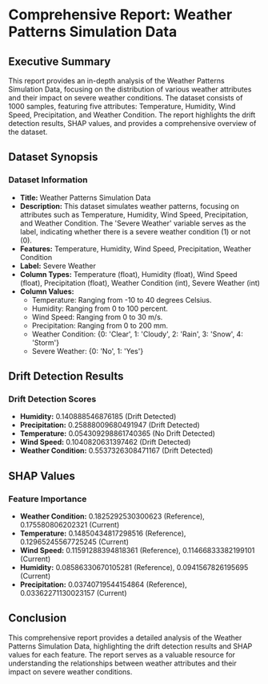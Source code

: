 **Comprehensive Report: Weather Patterns Simulation Data**
============================================================

**Executive Summary**
---------------

This report provides an in-depth analysis of the Weather Patterns Simulation Data, focusing on the distribution of various weather attributes and their impact on severe weather conditions. The dataset consists of 1000 samples, featuring five attributes: Temperature, Humidity, Wind Speed, Precipitation, and Weather Condition. The report highlights the drift detection results, SHAP values, and provides a comprehensive overview of the dataset.

**Dataset Synopsis**
---------------

### Dataset Information

* **Title:** Weather Patterns Simulation Data
* **Description:** This dataset simulates weather patterns, focusing on attributes such as Temperature, Humidity, Wind Speed, Precipitation, and Weather Condition. The 'Severe Weather' variable serves as the label, indicating whether there is a severe weather condition (1) or not (0).
* **Features:** Temperature, Humidity, Wind Speed, Precipitation, Weather Condition
* **Label:** Severe Weather
* **Column Types:** Temperature (float), Humidity (float), Wind Speed (float), Precipitation (float), Weather Condition (int), Severe Weather (int)
* **Column Values:**
	+ Temperature: Ranging from -10 to 40 degrees Celsius.
	+ Humidity: Ranging from 0 to 100 percent.
	+ Wind Speed: Ranging from 0 to 30 m/s.
	+ Precipitation: Ranging from 0 to 200 mm.
	+ Weather Condition: {0: 'Clear', 1: 'Cloudy', 2: 'Rain', 3: 'Snow', 4: 'Storm'}
	+ Severe Weather: {0: 'No', 1: 'Yes'}

**Drift Detection Results**
-------------------------

### Drift Detection Scores

* **Humidity:** 0.140888546876185 (Drift Detected)
* **Precipitation:** 0.25888009680491947 (Drift Detected)
* **Temperature:** 0.054309298861740365 (No Drift Detected)
* **Wind Speed:** 0.1040820631397462 (Drift Detected)
* **Weather Condition:** 0.5537326308471167 (Drift Detected)

**SHAP Values**
-------------

### Feature Importance

* **Weather Condition:** 0.1825292530300623 (Reference), 0.175580806202321 (Current)
* **Temperature:** 0.14850434817298516 (Reference), 0.12965245567725245 (Current)
* **Wind Speed:** 0.11591288394818361 (Reference), 0.11466833382199101 (Current)
* **Humidity:** 0.08586330670105281 (Reference), 0.0941567826195695 (Current)
* **Precipitation:** 0.03740719544154864 (Reference), 0.03362271130023157 (Current)

**Conclusion**
----------

This comprehensive report provides a detailed analysis of the Weather Patterns Simulation Data, highlighting the drift detection results and SHAP values for each feature. The report serves as a valuable resource for understanding the relationships between weather attributes and their impact on severe weather conditions.